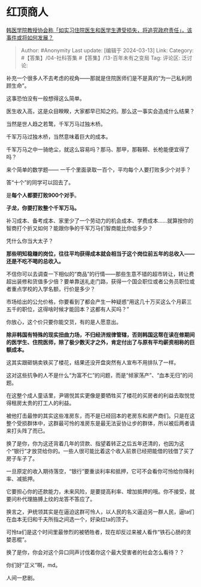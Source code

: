 # 红顶商人
[韩医学院教授协会称「如实习住院医生和医学生遭受损失，将追究政府责任」，该事件或将如何发展？](https://www.zhihu.com/question/648173496/answer/3428219222)

> Author: #Anonymity
> Last update: [编辑于 2024-03-13]
> Link:
> Category: #【答集】/04-社科答集 #【答集】/13-百年未有之变局 
> Tag: 
> 评论区:
> 泛讨论:

补充一个很多人不去考虑的视角——那就是住院医师们是不是真的“为一己私利罔顾生命”。

这事恐怕没有一般想得这么简单。

医生收入高，这是众目睽睽，大家都早已知之的。那么这一事实会造成什么结果？

当然是世人趋之若鹜，千军万马过独木桥。

千军万马过独木桥，当然意味着巨大的成本。

千军万马之中一骑绝尘，就这么容易吗？那马、那甲，那鞍鞯、长枪能便宜得了吗？

来个简单的数学题—— 一千个里面录取一百个，平均每个人要打败多少个对手？

答“十个”的同学可以回去了。

是**每个人都要打败900个对手**。

**子龙，你要打败整个千军万马。**

补习成本、备考成本、家里少了一个劳动力的机会成本、学费成本……就算按你的智商打个折又如何？能跟你争的千军万马们智商能比你低多少？

凭什么你当大太子？

**那些明知稳赚的岗位，往往平均获得成本就会相当于这个岗位前五年的总收入——还是不吃不喝的总收入。**

不信你可以去调查一下相似的“商品”的行情——那些生意不错的超市转让，转让费超出装修和货值多少倍？要单靠送礼走门路，获得一个国企职位或者公务员职位或者重点学校的入学名额，行价是多少？

市场给出的公允价格，你要看到了都会产生一种疑惑“用这几十万买这么个月薪三五千的职位，这得啥时候才能回本？这都有人买吗？”

你放心，这个价只要你能交货，有的是人愿意出。

**除非韩国有特殊的现实扭曲力场，不归经济规律管辖，否则韩国这帮在读在修期间的医学生、住院医师，除了极少数天才之外，肯定付出了与原有平均薪资相称的巨额成本。**

这其实跟砸锅卖铁买了楼花，结果还没开盘突然有人宣布不用排队了一样。

这对这些抗争的人不是什么“为富不仁”的问题，而是“倾家荡产”、“血本无归”的问题。

在这整个成人童话里，尹锡悦其实更像是要牺牲买了楼花的买房者的利益去取悦觉得租房太贵的打工人的利益。

被他打击最惨的其实这些准房东，而不是已经回本的老房东和房产商们。只是在这整个受损群体中，这群最可怜的准房东是最无法妥协让步的群体，所以被后两者请来打头阵了而已。

换了是你，你为这还背着几年的贷款、指望着转正之后五年还清的，也因为这个“银行”才放贷给你的。一些人很可能比着这个收入前景已经把能借的钱借了买了房子车子了。

一旦原定的收入期待落空，“银行”要重谈利率和抵押，它可不会看你可怜给你降利率、减抵押。

它要担心你的还款能力，未来风险，是要提高利率、增加抵押的哦。你不接受，就要问朴代理胳膊上纹的龙答不答应了。

换言之，尹统领其实是在逼迫这群可怜人，以人民的名义逼迫另一群人民，逼ta们在血本无归和千夫所指之间选一个，好染红ta的顶子。

可怜ta们是这个时间里最惨烈的被牺牲者，现在却反过来被人看作“铁石心肠的贪婪恶棍”。

换了是你，你会对这个异口同声讨伐着你这个最大受害者的社会怎么看待？？

你们好“正义”啊，md。

人间一悲剧。